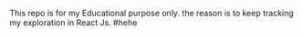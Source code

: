 This repo is for my Educational purpose only. the reason is to keep tracking my exploration in React Js.
#hehe
